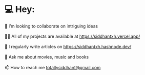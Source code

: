 # 💻 Hey:
🌱 I’m looking to collaborate on intriguing ideas<br><br>👨‍💻 All of my projects are available at https://siddhantxh.vercel.app/<br><br>📝 I regularly write articles on https://siddhantxh.hashnode.dev/<br><br>💬 Ask me about movies, music and books<br><br>📫 How to reach me totallysiddhant@gmail.com
